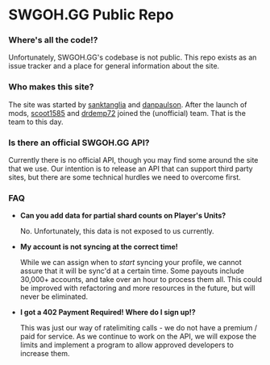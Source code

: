 # SWGOH.GG Public Repo

### Where's all the code!?

Unfortunately, SWGOH.GG's codebase is not public. This repo exists as an issue tracker and a place for general information about the site.

### Who makes this site?

The site was started by [sanktanglia](https://github.com/sanktanglia) and [danpaulson](https://github.com/danpaulson). After the launch of mods, [scoot1585](https://github.com/scoot1585) and [drdemp72](https://github.com/drdemp72) joined the (unofficial) team. That is the team to this day.

### Is there an official SWGOH.GG API?

Currently there is no official API, though you may find some around the site that we use. Our intention is to release an API that can support third party sites, but there are some technical hurdles we need to overcome first.

### FAQ
* **Can you add data for partial shard counts on Player's Units?**

  No. Unfortunately, this data is not exposed to us currently.
* **My account is not syncing at the correct time!**

  While we can assign when to *start* syncing your profile, we cannot assure that it will be sync'd at a certain time. Some payouts include 30,000+ accounts, and take over an hour to process them all. This could be improved with refactoring and more resources in the future, but will never be eliminated.

* **I got a 402 Payment Required! Where do I sign up!?**

  This was just our way of ratelimiting calls - we do not have a premium / paid for service. As we continue to work on the API, we will expose the limits and implement a program to allow approved developers to increase them.
